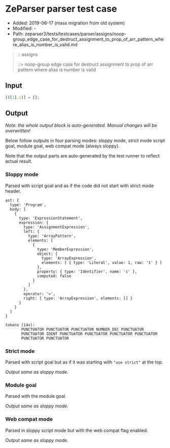 # ZeParser parser test case

- Added: 2019-06-17 (mass migration from old system)
- Modified: -
- Path: zeparser3/tests/testcases/parser/assigns/noop-group_edge_case_for_destruct_assignment_to_prop_of_arr_pattern_where_alias_is_number_is_valid.md

> :: assigns
>
> ::> noop-group edge case for destruct assignment to prop of arr pattern where alias is number is valid

## Input

`````js
[([1].c)] = [];
`````

## Output

_Note: the whole output block is auto-generated. Manual changes will be overwritten!_

Below follow outputs in four parsing modes: sloppy mode, strict mode script goal, module goal, web compat mode (always sloppy).

Note that the output parts are auto-generated by the test runner to reflect actual result.

### Sloppy mode

Parsed with script goal and as if the code did not start with strict mode header.

`````
ast: {
  type: 'Program',
  body: [
    {
      type: 'ExpressionStatement',
      expression: {
        type: 'AssignmentExpression',
        left: {
          type: 'ArrayPattern',
          elements: [
            {
              type: 'MemberExpression',
              object: {
                type: 'ArrayExpression',
                elements: [ { type: 'Literal', value: 1, raw: '1' } ]
              },
              property: { type: 'Identifier', name: 'c' },
              computed: false
            }
          ]
        },
        operator: '=',
        right: { type: 'ArrayExpression', elements: [] }
      }
    }
  ]
}

tokens (14x):
       PUNCTUATOR PUNCTUATOR PUNCTUATOR NUMBER_DEC PUNCTUATOR
       PUNCTUATOR IDENT PUNCTUATOR PUNCTUATOR PUNCTUATOR PUNCTUATOR
       PUNCTUATOR PUNCTUATOR
`````

### Strict mode

Parsed with script goal but as if it was starting with `"use strict"` at the top.

_Output same as sloppy mode._

### Module goal

Parsed with the module goal.

_Output same as sloppy mode._

### Web compat mode

Parsed in sloppy script mode but with the web compat flag enabled.

_Output same as sloppy mode._
